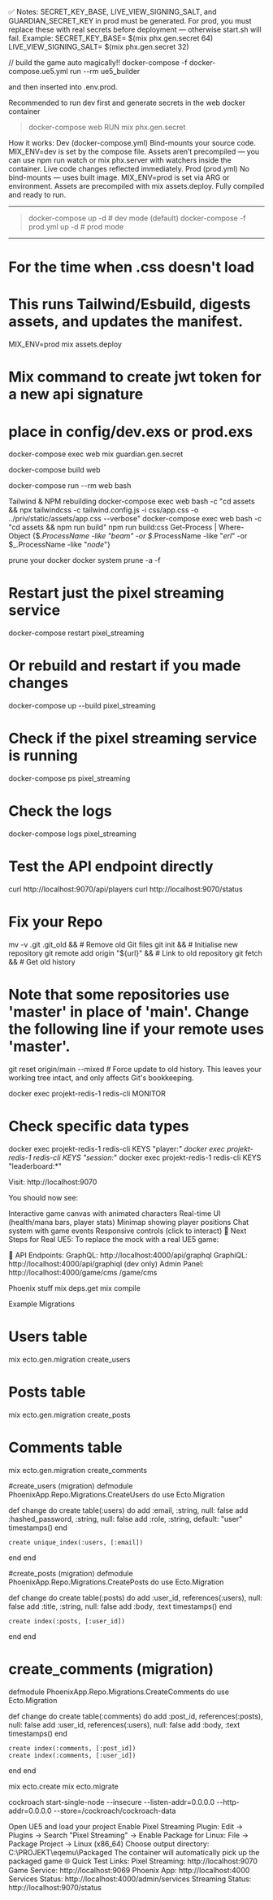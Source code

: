 ✅ Notes:
SECRET_KEY_BASE, LIVE_VIEW_SIGNING_SALT, and GUARDIAN_SECRET_KEY in prod must be generated.
For prod, you must replace these with real secrets before deployment — otherwise start.sh will fail.
Example:
SECRET_KEY_BASE= $(mix phx.gen.secret 64)
LIVE_VIEW_SIGNING_SALT= $(mix phx.gen.secret 32)

// build the game auto magically!!
docker-compose -f docker-compose.ue5.yml run --rm ue5_builder

and then inserted into .env.prod.

Recommended to run dev first and generate secrets in the web docker container
 > docker-compose web RUN mix phx.gen.secret


How it works:
  Dev (docker-compose.yml)
    Bind-mounts your source code.
    MIX_ENV=dev is set by the compose file.
    Assets aren’t precompiled — you can use npm run watch or mix phx.server with watchers inside the container.
    Live code changes reflected immediately.
  Prod (prod.yml)
    No bind-mounts — uses built image.
    MIX_ENV=prod is set via ARG or environment.
    Assets are precompiled with mix assets.deploy.
    Fully compiled and ready to run.
-- --------------------------------------------
 > docker-compose up -d    # dev mode (default)
 > docker-compose -f prod.yml up -d  # prod mode
----------------------------------------------

# For the time when .css doesn't load
# This runs Tailwind/Esbuild, digests assets, and updates the manifest.
MIX_ENV=prod mix assets.deploy

# Mix command to create jwt token for a new api signature
# place in config/dev.exs or prod.exs
docker-compose exec web mix guardian.gen.secret


docker-compose build web

docker-compose run --rm web bash

Tailwind & NPM rebuilding
docker-compose exec web bash -c "cd assets && npx tailwindcss -c tailwind.config.js -i css/app.css -o ../priv/static/assets/app.css --verbose"
docker-compose exec web bash -c "cd assets && npm run build"
                                              npm run build:css
Get-Process | Where-Object {$_.ProcessName -like "*beam*" -or $_.ProcessName -like "*erl*" -or $_.ProcessName -like "*node*"}

prune your docker
docker system prune -a -f


# Restart just the pixel streaming service
docker-compose restart pixel_streaming

# Or rebuild and restart if you made changes
docker-compose up --build pixel_streaming

# Check if the pixel streaming service is running
docker-compose ps pixel_streaming

# Check the logs
docker-compose logs pixel_streaming

# Test the API endpoint directly
curl http://localhost:9070/api/players
curl http://localhost:9070/status


# Fix your Repo
mv -v .git .git_old &&            # Remove old Git files
git init &&                       # Initialise new repository
git remote add origin "${url}" && # Link to old repository
git fetch &&                      # Get old history
# Note that some repositories use 'master' in place of 'main'. Change the following line if your remote uses 'master'.
git reset origin/main --mixed     # Force update to old history.
This leaves your working tree intact, and only affects Git's bookkeeping.



docker exec projekt-redis-1 redis-cli MONITOR

# Check specific data types
docker exec projekt-redis-1 redis-cli KEYS "player:*"
docker exec projekt-redis-1 redis-cli KEYS "session:*"
docker exec projekt-redis-1 redis-cli KEYS "leaderboard:*"



Visit: http://localhost:9070

You should now see:

Interactive game canvas with animated characters
Real-time UI (health/mana bars, player stats)
Minimap showing player positions
Chat system with game events
Responsive controls (click to interact)
🚀 Next Steps for Real UE5:
To replace the mock with a real UE5 game:

📡 API Endpoints:
GraphQL: http://localhost:4000/api/graphql
GraphiQL: http://localhost:4000/api/graphiql (dev only)
Admin Panel: http://localhost:4000/game/cms
 /game/cms

Phoenix stuff
mix deps.get
mix compile


Example Migrations
# Users table
mix ecto.gen.migration create_users
# Posts table
mix ecto.gen.migration create_posts
# Comments table
mix ecto.gen.migration create_comments

#create_users (migration)
defmodule PhoenixApp.Repo.Migrations.CreateUsers do
  use Ecto.Migration

  def change do
    create table(:users) do
      add :email, :string, null: false
      add :hashed_password, :string, null: false
      add :role, :string, default: "user"
      timestamps()
    end

    create unique_index(:users, [:email])
  end
end

#create_posts (migration)
defmodule PhoenixApp.Repo.Migrations.CreatePosts do
  use Ecto.Migration

  def change do
    create table(:posts) do
      add :user_id, references(:users), null: false
      add :title, :string, null: false
      add :body, :text
      timestamps()
    end

    create index(:posts, [:user_id])
  end
end

# create_comments (migration)
defmodule PhoenixApp.Repo.Migrations.CreateComments do
  use Ecto.Migration

  def change do
    create table(:comments) do
      add :post_id, references(:posts), null: false
      add :user_id, references(:users), null: false
      add :body, :text
      timestamps()
    end

    create index(:comments, [:post_id])
    create index(:comments, [:user_id])
  end
end

mix ecto.create
mix ecto.migrate

cockroach start-single-node --insecure --listen-addr=0.0.0.0 --http-addr=0.0.0.0 --store=/cockroach/cockroach-data

Open UE5 and load your project
Enable Pixel Streaming Plugin:
Edit → Plugins → Search "Pixel Streaming" → Enable
Package for Linux:
File → Package Project → Linux (x86_64)
Choose output directory: C:\PROJEKT\eqemu\Packaged
The container will automatically pick up the packaged game
🌐 Quick Test Links:
Pixel Streaming: http://localhost:9070
Game Service: http://localhost:9069
Phoenix App: http://localhost:4000
Services Status: http://localhost:4000/admin/services
Streaming Status: http://localhost:9070/status